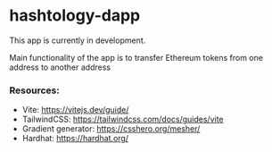 # hashtology-dapp

This app is currently in development.

Main functionality of the app is to transfer Ethereum tokens from one address to another address


### Resources:
- Vite: https://vitejs.dev/guide/
- TailwindCSS: https://tailwindcss.com/docs/guides/vite
- Gradient generator: https://csshero.org/mesher/
- Hardhat: https://hardhat.org/ 


